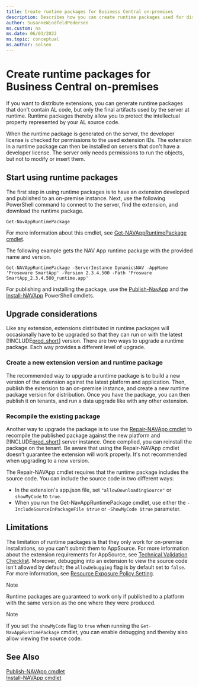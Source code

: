 ```yaml
---
title: Create runtime packages for Business Central on-premises
description: Describes how you can create runtime packages used for distribution of extensions for Business Central.
author: SusanneWindfeldPedersen
ms.custom: na
ms.date: 06/03/2022
ms.topic: conceptual
ms.author: solsen
---
```


# Create runtime packages for Business Central on-premises

If you want to distribute extensions, you can generate runtime packages that don't contain AL code, but only the final artifacts used by the server at runtime. Runtime packages thereby allow you to protect the intellectual property represented by your AL source code. 

When the runtime package is generated on the server, the developer license is checked for permissions to the used extension IDs. The extension in a runtime package can then be installed on servers that don't have a developer license. The server only needs permissions to run the objects, but not to modify or insert them. 

## Start using runtime packages

The first step in using runtime packages is to have an extension developed and published to an on-premise instance.
Next, use the following PowerShell command to connect to the server, find the extension, and download the runtime package.

`Get-NavAppRuntimePackage`

For more information about this cmdlet, see [Get-NAVAppRuntimePackage cmdlet](/powershell/module/microsoft.dynamics.nav.apps.management/Get-NAVAppRuntimePackage?view=businesscentral-ps).

The following example gets the NAV App runtime package with the provided name and version.

`Get-NAVAppRuntimePackage -ServerInstance DynamicsNAV -AppName 'Proseware SmartApp' -Version 2.3.4.500 -Path 'Prosware SmartApp_2.3.4.500_runtime.app'`

For publishing and installing the package, use the [Publish-NavApp](/powershell/module/microsoft.dynamics.nav.apps.management/publish-navapp) and the [Install-NAVApp](/powershell/module/microsoft.dynamics.nav.apps.management/install-navapp) PowerShell cmdlets. 

## Upgrade considerations

Like any extension, extensions distributed in runtime packages will occasionally have to be upgraded so that they can run on with the latest [!INCLUDE[prod_short](../includes/prod_short.md)] version. There are two ways to upgrade a runtime package. Each way provides a different level of upgrade.

### Create a new extension version and runtime package

The recommended way to upgrade a runtime package is to build a new version of the extension against the latest platform and application. Then, publish the extension to an on-premise instance, and create a new runtime package version for distribution. Once you have the package, you can then publish it on tenants, and run a data upgrade like with any other extension.

### Recompile the existing package

Another way to upgrade the package is to use the [Repair-NAVApp cmdlet](/powershell/module/microsoft.dynamics.nav.apps.management/repair-navapp) to recompile the published package against the new platform and [!INCLUDE[prod_short](../includes/prod_short.md)] server instance. Once complied, you can reinstall the package on the tenant. Be aware that using the Repair-NAVApp cmdlet doesn't guarantee the extension will work properly. It's not recommended when upgrading to a new version. 

The Repair-NAVApp cmdlet requires that the runtime package includes the source code. You can include the source code in two different ways:

- In the extension's app.json file, set `"allowDownloadingSource"` or `showMyCode` to `true`. 
- When you run the Get-NavAppRuntimePackage cmdlet, use either the `-IncludeSourceInPackageFile $true` or `-ShowMyCode $true` parameter.

## Limitations

The limitation of runtime packages is that they only work for on-premise installations, so you can't submit them to AppSource. For more information about the extension requirements for AppSource, see [Technical Validation Checklist](devenv-checklist-submission.md). Moreover, debugging into an extension to view the source code isn't allowed by default; the `allowDebugging` flag is by default set to `false`. For more information, see [Resource Exposure Policy Setting](devenv-security-settings-and-ip-protection.md).

> [!NOTE]  
> Runtime packages are guaranteed to work only if published to a platform with the same version as the one where they were produced.

> [!NOTE]  
> If you set the `showMyCode` flag to `true` when running the `Get-NavAppRuntimePackage` cmdlet, you can enable debugging and thereby also allow viewing the source code.

## See Also

[Publish-NAVApp cmdlet](/powershell/module/microsoft.dynamics.nav.apps.management/publish-navapp)  
[Install-NAVApp cmdlet](/powershell/module/microsoft.dynamics.nav.apps.management/install-navapp)